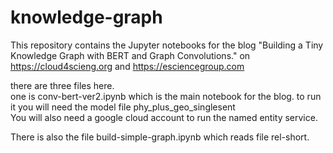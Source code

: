 # knowledge-graph
This repository contains the Jupyter notebooks for the blog "Building a Tiny Knowledge Graph with BERT and Graph Convolutions." on https://cloud4scieng.org and https://esciencegroup.com

there are three files here.  
one is conv-bert-ver2.ipynb  which is the main notebook for the blog.   to run it you will need the model file phy_plus_geo_singlesent  
You will also need a google cloud account to run the named entity service.

There is also the file build-simple-graph.ipynb which reads file rel-short.  


